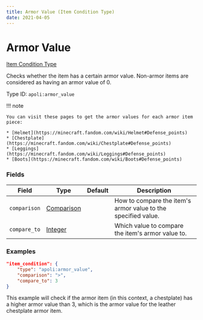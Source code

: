 ```yaml
---
title: Armor Value (Item Condition Type)
date: 2021-04-05
---
```


# Armor Value

[Item Condition Type](../item_condition_types.md)

Checks whether the item has a certain armor value. Non-armor items are considered as having an armor value of 0.

Type ID: `apoli:armor_value`

!!! note

    You can visit these pages to get the armor values for each armor item piece:

    * [Helmet](https://minecraft.fandom.com/wiki/Helmet#Defense_points)
    * [Chestplate](https://minecraft.fandom.com/wiki/Chestplate#Defense_points)
    * [Leggings](https://minecraft.fandom.com/wiki/Leggings#Defense_points)
    * [Boots](https://minecraft.fandom.com/wiki/Boots#Defense_points)

### Fields

Field        | Type                                      | Default | Description
-------------|-------------------------------------------|---------|------------
`comparison` | [Comparison](../data_types/comparison.md) |         | How to compare the item's armor value to the specified value.
`compare_to` | [Integer](../data_types/integer.md)       |         | Which value to compare the item's armor value to.

### Examples

```json
"item_condition": {
    "type": "apoli:armor_value",
    "comparison": ">",
    "compare_to": 3
}
```

This example will check if the armor item (in this context, a chestplate) has a higher armor value than 3, which is the armor value for the leather chestplate armor item.
